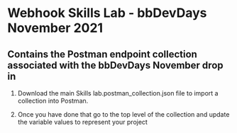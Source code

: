 # Webhook Skills Lab - bbDevDays November 2021

## Contains the Postman endpoint collection associated with the bbDevDays November drop in

1. Download the main Skills lab.postman_collection.json file to import a collection into Postman.

2. Once you have done that go to the top level of the collection and update the variable values to represent your project
